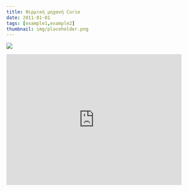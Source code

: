 ```yaml
---
title: Θερμική μηχανή Curie
date: 2011-01-01
tags: [example1,example2]
thumbnail: img/placeholder.png
---
```

![](http://www.physics.ucla.edu/demoweb/demomanual/electricity_and_magnetism/magnetostatics/crmtr.gif) 
<iframe allowfullscreen="" frameborder="0" height="344" src="http://www.youtube.com/embed/LexcwNDW-2s?fs=1" width="459"></iframe>
